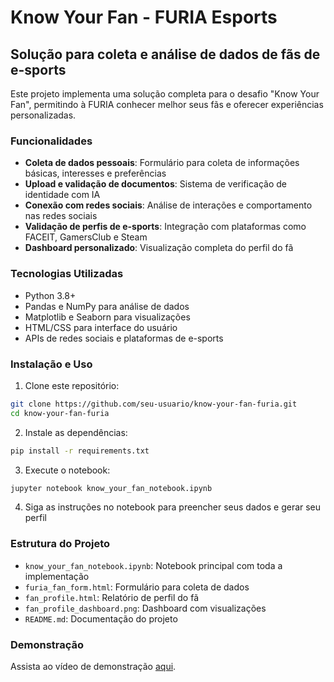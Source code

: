 # Know Your Fan - FURIA Esports

## Solução para coleta e análise de dados de fãs de e-sports

Este projeto implementa uma solução completa para o desafio "Know Your Fan", permitindo à FURIA conhecer melhor seus fãs e oferecer experiências personalizadas.

### Funcionalidades

- **Coleta de dados pessoais**: Formulário para coleta de informações básicas, interesses e preferências
- **Upload e validação de documentos**: Sistema de verificação de identidade com IA
- **Conexão com redes sociais**: Análise de interações e comportamento nas redes sociais
- **Validação de perfis de e-sports**: Integração com plataformas como FACEIT, GamersClub e Steam
- **Dashboard personalizado**: Visualização completa do perfil do fã

### Tecnologias Utilizadas

- Python 3.8+
- Pandas e NumPy para análise de dados
- Matplotlib e Seaborn para visualizações
- HTML/CSS para interface do usuário
- APIs de redes sociais e plataformas de e-sports

### Instalação e Uso

1. Clone este repositório:
```bash
git clone https://github.com/seu-usuario/know-your-fan-furia.git
cd know-your-fan-furia
```

2. Instale as dependências:
```bash
pip install -r requirements.txt
```

3. Execute o notebook:
```bash
jupyter notebook know_your_fan_notebook.ipynb
```

4. Siga as instruções no notebook para preencher seus dados e gerar seu perfil

### Estrutura do Projeto

- `know_your_fan_notebook.ipynb`: Notebook principal com toda a implementação
- `furia_fan_form.html`: Formulário para coleta de dados
- `fan_profile.html`: Relatório de perfil do fã
- `fan_profile_dashboard.png`: Dashboard com visualizações
- `README.md`: Documentação do projeto

### Demonstração

Assista ao vídeo de demonstração [aqui](#).
